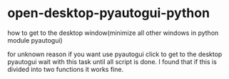 # open-desktop-pyautogui-python
how to get to the desktop window(minimize all other windows in python module pyautogui)


for unknown reason if you want use pyautogui click to get to the desktop pyautogui wait with this task until all script is done.
I found that if this is divided into two functions it works fine.
